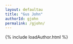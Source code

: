 ```yaml
---
layout: defaultau
title: "Gus John"
authorId: gjohn
permalink: /gjohn/
---
```

{% include loadAuthor.html %}
<script>
    $(document).ready(function(){
        showAuthorBio('{{ page.authorId }}');
   });
</script>
